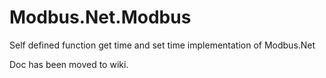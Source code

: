 Modbus.Net.Modbus
===================
Self defined function get time and set time implementation of Modbus.Net

Doc has been moved to wiki.